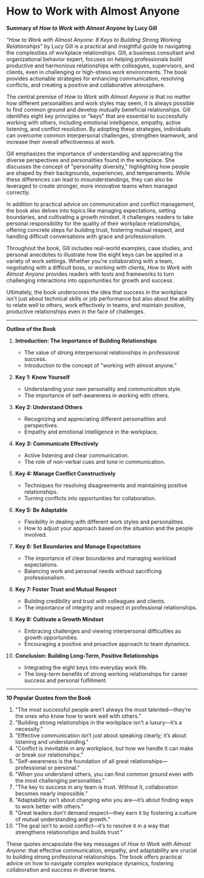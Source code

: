 # How to Work with Almost Anyone

**Summary of *How to Work with Almost Anyone* by Lucy Gill**

*"How to Work with Almost Anyone: 8 Keys to Building Strong Working Relationships"* by Lucy Gill is a practical and insightful guide to navigating the complexities of workplace relationships. Gill, a business consultant and organizational behavior expert, focuses on helping professionals build productive and harmonious relationships with colleagues, supervisors, and clients, even in challenging or high-stress work environments. The book provides actionable strategies for enhancing communication, resolving conflicts, and creating a positive and collaborative atmosphere.

The central premise of *How to Work with Almost Anyone* is that no matter how different personalities and work styles may seem, it is always possible to find common ground and develop mutually beneficial relationships. Gill identifies eight key principles or "keys" that are essential to successfully working with others, including emotional intelligence, empathy, active listening, and conflict resolution. By adopting these strategies, individuals can overcome common interpersonal challenges, strengthen teamwork, and increase their overall effectiveness at work.

Gill emphasizes the importance of understanding and appreciating the diverse perspectives and personalities found in the workplace. She discusses the concept of "personality diversity," highlighting how people are shaped by their backgrounds, experiences, and temperaments. While these differences can lead to misunderstandings, they can also be leveraged to create stronger, more innovative teams when managed correctly.

In addition to practical advice on communication and conflict management, the book also delves into topics like managing expectations, setting boundaries, and cultivating a growth mindset. It challenges readers to take personal responsibility for the quality of their workplace relationships, offering concrete steps for building trust, fostering mutual respect, and handling difficult conversations with grace and professionalism.

Throughout the book, Gill includes real-world examples, case studies, and personal anecdotes to illustrate how the eight keys can be applied in a variety of work settings. Whether you're collaborating with a team, negotiating with a difficult boss, or working with clients, *How to Work with Almost Anyone* provides readers with tools and frameworks to turn challenging interactions into opportunities for growth and success.

Ultimately, the book underscores the idea that success in the workplace isn't just about technical skills or job performance but also about the ability to relate well to others, work effectively in teams, and maintain positive, productive relationships even in the face of challenges.

---

**Outline of the Book**

1. **Introduction: The Importance of Building Relationships**
   - The value of strong interpersonal relationships in professional success.
   - Introduction to the concept of "working with almost anyone."

2. **Key 1: Know Yourself**
   - Understanding your own personality and communication style.
   - The importance of self-awareness in working with others.

3. **Key 2: Understand Others**
   - Recognizing and appreciating different personalities and perspectives.
   - Empathy and emotional intelligence in the workplace.

4. **Key 3: Communicate Effectively**
   - Active listening and clear communication.
   - The role of non-verbal cues and tone in communication.

5. **Key 4: Manage Conflict Constructively**
   - Techniques for resolving disagreements and maintaining positive relationships.
   - Turning conflicts into opportunities for collaboration.

6. **Key 5: Be Adaptable**
   - Flexibility in dealing with different work styles and personalities.
   - How to adjust your approach based on the situation and the people involved.

7. **Key 6: Set Boundaries and Manage Expectations**
   - The importance of clear boundaries and managing workload expectations.
   - Balancing work and personal needs without sacrificing professionalism.

8. **Key 7: Foster Trust and Mutual Respect**
   - Building credibility and trust with colleagues and clients.
   - The importance of integrity and respect in professional relationships.

9. **Key 8: Cultivate a Growth Mindset**
   - Embracing challenges and viewing interpersonal difficulties as growth opportunities.
   - Encouraging a positive and proactive approach to team dynamics.

10. **Conclusion: Building Long-Term, Positive Relationships**
    - Integrating the eight keys into everyday work life.
    - The long-term benefits of strong working relationships for career success and personal fulfillment.

---

**10 Popular Quotes from the Book**

1. "The most successful people aren’t always the most talented—they’re the ones who know how to work well with others."
2. "Building strong relationships in the workplace isn’t a luxury—it’s a necessity."
3. "Effective communication isn’t just about speaking clearly; it’s about listening and understanding."
4. "Conflict is inevitable in any workplace, but how we handle it can make or break our relationships."
5. "Self-awareness is the foundation of all great relationships—professional or personal."
6. "When you understand others, you can find common ground even with the most challenging personalities."
7. "The key to success in any team is trust. Without it, collaboration becomes nearly impossible."
8. "Adaptability isn’t about changing who you are—it’s about finding ways to work better with others."
9. "Great leaders don’t demand respect—they earn it by fostering a culture of mutual understanding and growth."
10. "The goal isn’t to avoid conflict—it’s to resolve it in a way that strengthens relationships and builds trust."

These quotes encapsulate the key messages of *How to Work with Almost Anyone*: that effective communication, empathy, and adaptability are crucial to building strong professional relationships. The book offers practical advice on how to navigate complex workplace dynamics, fostering collaboration and success in diverse teams.